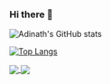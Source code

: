 ### Hi there 👋
![Adinath's GitHub stats](https://github-readme-stats.vercel.app/api?username=Adinath03&show_icons=true&theme=radical)

[![Top Langs](https://github-readme-stats.vercel.app/api/top-langs/?username=Adinath03&layout=compact)](https://github.com/anuraghazra/github-readme-stats)

<a href="https://github.com/Adinath03/github-readme-stats">
  <img align="center" src="https://github-readme-stats.vercel.app/api/pin/?username=Adinath03&repo=github-readme-stats" />
</a>
<a href="https://github.com/Adinath03/convoychat">
  <img align="center" src="https://github-readme-stats.vercel.app/api/pin/?username=Adinath03&repo=convoychat" />
</a>

<!--
**Adinath03/Adinath03** is a ✨ _special_ ✨ repository because its `README.md` (this file) appears on your GitHub profile.

Here are some ideas to get you started:

- 🔭 I’m currently working on ...
- 🌱 I’m currently learning ...
- 👯 I’m looking to collaborate on ...
- 🤔 I’m looking for help with ...
- 💬 Ask me about ...
- 📫 How to reach me: ...
- 😄 Pronouns: ...
- ⚡ Fun fact: ...
-->
